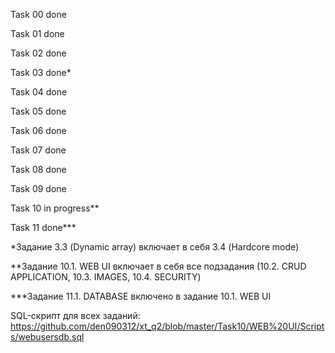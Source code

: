 Task 00 done

Task 01 done

Task 02 done

Task 03 done*

Task 04 done

Task 05 done

Task 06 done

Task 07 done

Task 08 done

Task 09 done

Task 10 in progress**

Task 11 done***

*Задание 3.3 (Dynamic array) включает в себя 3.4 (Hardcore mode)

**Задание 10.1. WEB UI включает в себя все подзадания (10.2. CRUD APPLICATION, 10.3. IMAGES, 10.4. SECURITY)

***Задание 11.1. DATABASE включено в задание 10.1. WEB UI  

SQL-скрипт для всех заданий: 
https://github.com/den090312/xt_q2/blob/master/Task10/WEB%20UI/Scripts/webusersdb.sql
